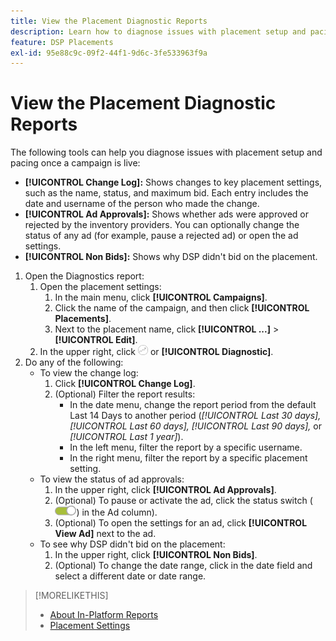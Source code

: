```yaml
---
title: View the Placement Diagnostic Reports
description: Learn how to diagnose issues with placement setup and pacing.
feature: DSP Placements
exl-id: 95e88c9c-09f2-44f1-9d6c-3fe533963f9a
---
```

# View the Placement Diagnostic Reports

<!-- Does this really belong in the Campaign Management > Reports section or in the Placements section? -->

The following tools can help you diagnose issues with placement setup and pacing once a campaign is live:

* **[!UICONTROL Change Log]:** Shows changes to key placement settings, such as the name, status, and maximum bid. Each entry includes the date and username of the person who made the change.
* **[!UICONTROL Ad Approvals]:** Shows whether ads were approved or rejected by the inventory providers. You can optionally change the status of any ad (for example, pause a rejected ad) or open the ad settings.
* **[!UICONTROL Non Bids]:** Shows why DSP didn't bid on the placement.

1. Open the Diagnostics report:
    1. Open the placement settings:
        1. In the main menu, click **[!UICONTROL Campaigns]**.
        1. Click the name of the campaign, and then click **[!UICONTROL Placements]**.
        1. Next to the placement name, click  **[!UICONTROL ...]** > **[!UICONTROL Edit]**.
    1. In the upper right, click ![Placement Diagnostics](/help/dsp/assets/placement-diagnostics.png) or **[!UICONTROL Diagnostic]**.
1. Do any of the following:
    * To view the change log:
         1. Click **[!UICONTROL Change Log]**.
         1. (Optional) Filter the report results:
            * In the date menu, change the report period from the default Last 14 Days to another period (*[!UICONTROL Last 30 days],* *[!UICONTROL Last 60 days],* *[!UICONTROL Last 90 days],* or *[!UICONTROL Last 1 year]*).
            * In the left menu, filter the report by a specific username.
            * In the right menu, filter the report by a specific placement setting.
    * To view the status of ad approvals:
        1. In the upper right, click **[!UICONTROL Ad Approvals]**.
        1. (Optional) To pause or activate the ad, click the status switch (![Status switch](/help/dsp/assets/status-switch.png)) in the Ad column).
        1. (Optional) To open the settings for an ad, click **[!UICONTROL View Ad]** next to the ad.
    * To see why DSP didn't bid on the placement:
        1. In the upper right, click **[!UICONTROL Non Bids]**.
        1. (Optional) To change the date range, click in the date field and select a different date or date range.

<!-- Later, add link to >* Definitions for NBRs (Reading No Bid Reports (NBRs)) -->

>[!MORELIKETHIS]
>
>* [About In-Platform Reports](campaign-reports-about.md)
>* [Placement Settings](/help/dsp/campaign-management/placements/placement-settings.md)
